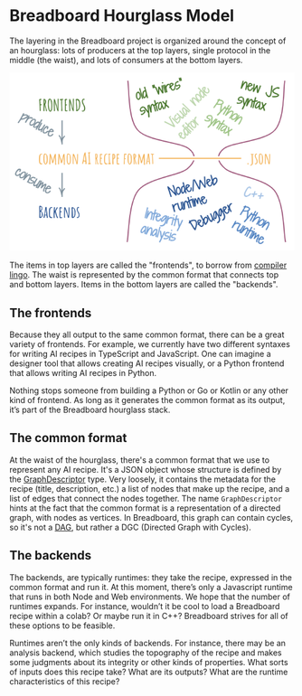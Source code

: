 # Breadboard Hourglass Model

The layering in the Breadboard project is organized around the concept of an hourglass: lots of producers at the top layers, single protocol in the middle (the waist), and lots of consumers at the bottom layers.

![Breadboard Hourglass](./images/hourglass.png)

The items in top layers are called the "frontends", to borrow from [compiler lingo](https://en.wikipedia.org/wiki/Compiler#Front_end). The waist is represented by the common format that connects top and bottom layers. Items in the bottom layers are called the "backends".

## The frontends

Because they all output to the same common format, there can be a great variety of frontends. For example, we currently have two different syntaxes for writing AI recipes in TypeScript and JavaScript. One can imagine a designer tool that allows creating AI recipes visually, or a Python frontend that allows writing AI recipes in Python.

Nothing stops someone from building a Python or Go or Kotlin or any other kind of frontend. As long as it generates the common format as its output, it’s part of the Breadboard hourglass stack.

## The common format

At the waist of the hourglass, there's a common format that we use to represent any AI recipe. It's a JSON object whose structure is defined by the [GraphDescriptor](https://github.com/breadboard-ai/breadboard/blob/fba76cfcdf90699bb81c41f0136aedce14e1ee1d/packages/breadboard/src/types.ts) type. Very loosely, it contains the metadata for the recipe (title, description, etc.) a list of nodes that make up the recipe, and a list of edges that connect the nodes together. The name `GraphDescriptor` hints at the fact that the common format is a representation of a directed graph, with nodes as vertices. In Breadboard, this graph can contain cycles, so it's not a [DAG](https://en.wikipedia.org/wiki/Directed_acyclic_graph), but rather a DGC (Directed Graph with Cycles).

## The backends

The backends, are typically runtimes: they take the recipe, expressed in the common format and run it. At this moment, there’s only a Javascript runtime that runs in both Node and Web environments. We hope that the number of runtimes expands. For instance, wouldn’t it be cool to load a Breadboard recipe within a colab? Or maybe run it in C++? Breadboard strives for all of these options to be feasible.

Runtimes aren’t the only kinds of backends. For instance, there may be an analysis backend, which studies the topography of the recipe and makes some judgments about its integrity or other kinds of properties. What sorts of inputs does this recipe take? What are its outputs? What are the runtime characteristics of this recipe?
